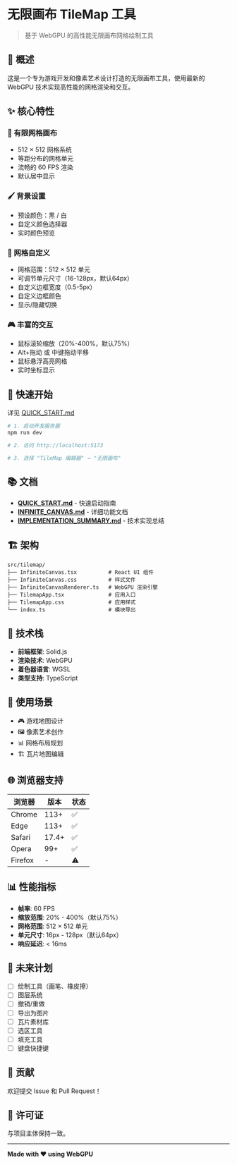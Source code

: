 # 无限画布 TileMap 工具

> 基于 WebGPU 的高性能无限画布网格绘制工具

## 📖 概述

这是一个专为游戏开发和像素艺术设计打造的无限画布工具，使用最新的 WebGPU 技术实现高性能的网格渲染和交互。

## ✨ 核心特性

### 🎨 有限网格画布
- 512 × 512 网格系统
- 等距分布的网格单元
- 流畅的 60 FPS 渲染
- 默认居中显示

### 🖌️ 背景设置
- 预设颜色：黑 / 白
- 自定义颜色选择器
- 实时颜色预览

### 📐 网格自定义
- 网格范围：512 × 512 单元
- 可调节单元尺寸（16-128px，默认64px）
- 自定义边框宽度（0.5-5px）
- 自定义边框颜色
- 显示/隐藏切换

### 🎮 丰富的交互
- 鼠标滚轮缩放（20%-400%，默认75%）
- Alt+拖动 或 中键拖动平移
- 鼠标悬浮高亮网格
- 实时坐标显示

## 🚀 快速开始

详见 [QUICK_START.md](./QUICK_START.md)

```bash
# 1. 启动开发服务器
npm run dev

# 2. 访问 http://localhost:5173

# 3. 选择 "TileMap 编辑器" → "无限画布"
```

## 📚 文档

- **[QUICK_START.md](./QUICK_START.md)** - 快速启动指南
- **[INFINITE_CANVAS.md](./INFINITE_CANVAS.md)** - 详细功能文档
- **[IMPLEMENTATION_SUMMARY.md](./IMPLEMENTATION_SUMMARY.md)** - 技术实现总结

## 🏗️ 架构

```
src/tilemap/
├── InfiniteCanvas.tsx          # React UI 组件
├── InfiniteCanvas.css          # 样式文件
├── InfiniteCanvasRenderer.ts   # WebGPU 渲染引擎
├── TilemapApp.tsx              # 应用入口
├── TilemapApp.css              # 应用样式
└── index.ts                    # 模块导出
```

## 🔧 技术栈

- **前端框架**: Solid.js
- **渲染技术**: WebGPU
- **着色器语言**: WGSL
- **类型支持**: TypeScript

## 🎯 使用场景

- 🎮 游戏地图设计
- 🖼️ 像素艺术创作
- 📊 网格布局规划
- 🏗️ 瓦片地图编辑

## 🌐 浏览器支持

| 浏览器 | 版本 | 状态 |
|--------|------|------|
| Chrome | 113+ | ✅ |
| Edge   | 113+ | ✅ |
| Safari | 17.4+ | ✅ |
| Opera  | 99+  | ✅ |
| Firefox | -   | ⚠️ |

## 📊 性能指标

- **帧率**: 60 FPS
- **缩放范围**: 20% - 400%（默认75%）
- **网格范围**: 512 × 512 单元
- **单元尺寸**: 16px - 128px（默认64px）
- **响应延迟**: < 16ms

## 🔮 未来计划

- [ ] 绘制工具（画笔、橡皮擦）
- [ ] 图层系统
- [ ] 撤销/重做
- [ ] 导出为图片
- [ ] 瓦片素材库
- [ ] 选区工具
- [ ] 填充工具
- [ ] 键盘快捷键

## 🤝 贡献

欢迎提交 Issue 和 Pull Request！

## 📄 许可证

与项目主体保持一致。

---

**Made with ❤️ using WebGPU**

